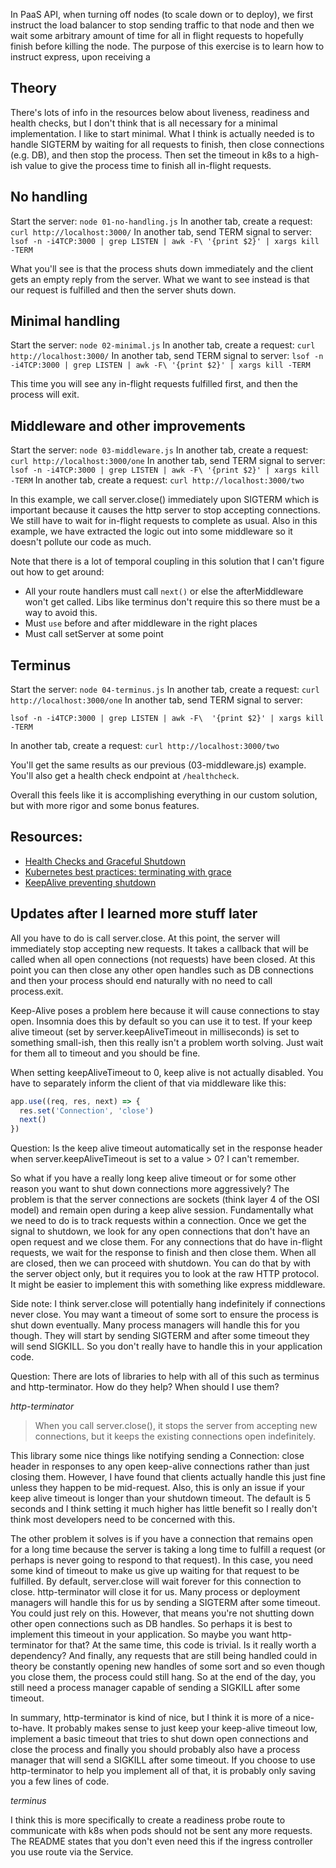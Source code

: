 In PaaS API, when turning off nodes (to scale down or to deploy), we first instruct the load balancer to stop sending traffic to that node and then we wait some arbitrary amount of time for all in flight requests to hopefully finish before killing the node. The purpose of this exercise is to learn how to instruct express, upon receiving a

## Theory

There's lots of info in the resources below about liveness, readiness and health checks, but I don't think that is all necessary for a minimal implementation. I like to start
minimal. What I think is actually needed is to handle SIGTERM by waiting for all requests to finish, then close connections (e.g. DB), and then stop the process. Then set
the timeout in k8s to a high-ish value to give the process time to finish all in-flight requests.

## No handling

Start the server: `node 01-no-handling.js`
In another tab, create a request: `curl http://localhost:3000/`
In another tab, send TERM signal to server: `lsof -n -i4TCP:3000 | grep LISTEN | awk -F\ '{print $2}' | xargs kill -TERM`

What you'll see is that the process shuts down immediately and the client gets an empty reply from the server. What we want to see instead is that our request is fulfilled
and then the server shuts down.

## Minimal handling

Start the server: `node 02-minimal.js`
In another tab, create a request: `curl http://localhost:3000/`
In another tab, send TERM signal to server: `lsof -n -i4TCP:3000 | grep LISTEN | awk -F\ '{print $2}' | xargs kill -TERM`

This time you will see any in-flight requests fulfilled first, and then the process will exit.

## Middleware and other improvements

Start the server: `node 03-middleware.js`
In another tab, create a request: `curl http://localhost:3000/one`
In another tab, send TERM signal to server: `lsof -n -i4TCP:3000 | grep LISTEN | awk -F\ '{print $2}' | xargs kill -TERM`
In another tab, create a request: `curl http://localhost:3000/two`

In this example, we call server.close() immediately upon SIGTERM which is important because it causes the http server to stop accepting connections.
We still have to wait for in-flight requests to complete as usual.
Also in this example, we have extracted the logic out into some middleware so it doesn't pollute our code as much.

Note that there is a lot of temporal coupling in this solution that I can't figure out how to get around:

- All your route handlers must call `next()` or else the afterMiddleware won't get called. Libs like terminus don't require this
  so there must be a way to avoid this.
- Must `use` before and after middleware in the right places
- Must call setServer at some point

## Terminus

Start the server: `node 04-terminus.js`
In another tab, create a request: `curl http://localhost:3000/one`
In another tab, send TERM signal to server:

```
lsof -n -i4TCP:3000 | grep LISTEN | awk -F\  '{print $2}' | xargs kill -TERM
```

In another tab, create a request: `curl http://localhost:3000/two`

You'll get the same results as our previous (03-middleware.js) example. You'll also get a health check endpoint at `/healthcheck`.

Overall this feels like it is accomplishing everything in our custom solution, but with more rigor and some bonus features.

## Resources:

- [Health Checks and Graceful Shutdown](https://expressjs.com/en/advanced/healthcheck-graceful-shutdown.html)
- [Kubernetes best practices: terminating with grace](https://cloud.google.com/blog/products/containers-kubernetes/kubernetes-best-practices-terminating-with-grace)
- [KeepAlive preventing shutdown](https://stackoverflow.com/questions/55478868/node-graceful-shutdown-destroy-inactive-keepalive-connections-but-complete-ong)

## Updates after I learned more stuff later

All you have to do is call server.close. At this point, the server will immediately stop accepting new requests. It takes a callback
that will be called when all open connections (not requests) have been closed. At this point you can then close any other open handles
such as DB connections and then your process should end naturally with no need to call process.exit.

Keep-Alive poses a problem here because it will cause connections to stay open. Insomnia does this by default so you can use it to
test. If your keep alive timeout (set by server.keepAliveTimeout in milliseconds) is set to something small-ish, then this really isn't
a problem worth solving. Just wait for them all to timeout and you should be fine.

When setting keepAliveTimeout to 0, keep alive is not actually disabled. You have to separately inform the client of that via middleware
like this:
```js
app.use((req, res, next) => {
  res.set('Connection', 'close')
  next()
})
```

Question: Is the keep alive timeout automatically set in the response header when server.keepAliveTimeout is set to a value > 0? I
can't remember.

So what if you have a really long keep alive timeout or for some other reason you want to shut down connections more aggressively?
The problem is that the server connections are sockets (think layer 4 of the OSI model) and remain open during a keep alive session.
Fundamentally what we need to do is to track requests within a connection. Once we get the signal to shutdown, we look for any open
connections that don't have an open request and we close them. For any connections that do have in-flight requests, we wait for the
response to finish and then close them. When all are closed, then we can proceed with shutdown. You can do that by with the server
object only, but it requires you to look at the raw HTTP protocol. It might be easier to implement this with something like express
middleware.

Side note: I think server.close will potentially hang indefinitely if connections never close. You may want a timeout of some sort to
ensure the process is shut down eventually. Many process managers will handle this for you though. They will start by sending SIGTERM
and after some timeout they will send SIGKILL. So you don't really have to handle this in your application code.

Question: There are lots of libraries to help with all of this such as terminus and http-terminator. How do they help? When should I use them?

*http-terminator*

> When you call server.close(), it stops the server from accepting new connections, but it keeps the existing connections open indefinitely.

This library some nice things like notifying sending a Connection: close header in responses to any open keep-alive connections rather than
just closing them. However, I have found that clients actually handle this just fine unless they happen to be mid-request. Also, this is
only an issue if your keep alive timeout is longer than your shutdown timeout. The default is 5 seconds and I think setting it much higher
has little benefit so I really don't think most developers need to be concerned with this.

The other problem it solves is if you have a connection that remains open for a long time because the server is taking a long time to fulfill
a request (or perhaps is never going to respond to that request). In this case, you need some kind of timeout to make us give up waiting
for that request to be fulfilled. By default, server.close will wait forever for this connection to close. http-terminator will close it
for us. Many process or deployment managers will handle this for us by sending a SIGTERM after some timeout. You could just rely on this.
However, that means you're not shutting down other open connections such as DB handles. So perhaps it is best to implement this timeout
in your application. So maybe you want http-terminator for that? At the same time, this code is trivial. Is it really worth a dependency?
And finally, any requests that are still being handled could in theory be constantly opening new handles of some sort and so even though
you close them, the process could still hang. So at the end of the day, you still need a process manager capable of sending a SIGKILL
after some timeout.

In summary, http-terminator is kind of nice, but I think it is more of a nice-to-have. It probably makes sense to just keep your keep-alive
timeout low, implement a basic timeout that tries to shut down open connections and close the process and finally you should probably
also have a process manager that will send a SIGKILL after some timeout. If you choose to use http-terminator to help you implement all of
that, it is probably only saving you a few lines of code.

*terminus*

I think this is more specifically to create a readiness probe route to communicate with k8s when pods should not be sent any more requests.
The README states that you don't even need this if the ingress controller you use route via the Service.